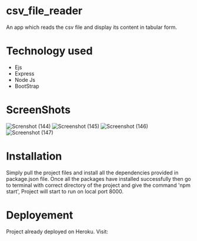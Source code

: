 # csv_file_reader
An app which reads the csv file and display its content in tabular form. 

# Technology used
- Ejs
- Express
- Node Js
- BootStrap

# ScreenShots
![Screnshot (144)](https://user-images.githubusercontent.com/101451924/185240933-ca47ba5c-5147-4aa8-9897-0d0e229e182e.png)
![Screenshot (145)](https://user-images.githubusercontent.com/101451924/185240957-d6806cec-a773-4cba-a23f-be2d52d9aafa.png)
![Screenshot (146)](https://user-images.githubusercontent.com/101451924/185240983-10affba3-2eb5-49cc-9ce4-069525519413.png)
![Screenshot (147)](https://user-images.githubusercontent.com/101451924/185240994-88d73a0c-be6a-4a8d-96b6-0aba83082610.png)

# Installation
Simply pull the project files and install all the dependencies provided in package.json file. Once all the packages have installed successfully then go to terminal with correct directory of the project and give the command 'npm start', Project will start to run on local port 8000.

# Deployement 
Project already deployed on Heroku.
Visit:
